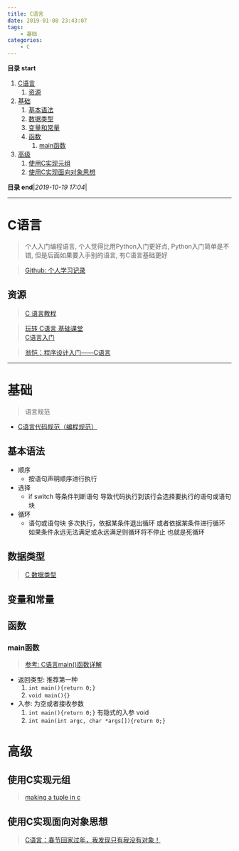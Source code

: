 ```yaml
---
title: C语言
date: 2019-01-08 23:43:07
tags: 
    - 基础
categories: 
    - C
---
```


**目录 start**
 
1. [C语言](#c语言)
    1. [资源](#资源)
1. [基础](#基础)
    1. [基本语法](#基本语法)
    1. [数据类型](#数据类型)
    1. [变量和常量](#变量和常量)
    1. [函数](#函数)
        1. [main函数](#main函数)
1. [高级](#高级)
    1. [使用C实现元组](#使用c实现元组)
    1. [使用C实现面向对象思想](#使用c实现面向对象思想)

**目录 end**|_2019-10-19 17:04_|
****************************************
# C语言
> 个人入门编程语言, 个人觉得比用Python入门更好点, Python入门简单是不错, 但是后面如果要入手别的语言, 有C语言基础更好  

> [Github: 个人学习记录](https://github.com/Kuangcp/LearnC)  

## 资源
> [C 语言教程](https://www.runoob.com/cprogramming/c-tutorial.html)  

> [玩转 C语言 基础课堂](https://study.163.com/course/introduction.htm?courseId=334013#/courseDetail?tab=1)  
> [C语言入门](https://www.imooc.com/learn/249)  

> [翁恺：程序设计入门——C语言](https://www.icourse163.org/course/ZJU-199001)  

**************************

# 基础
> 语言规范 
- [C语言代码规范（编程规范）](http://c.biancheng.net/view/158.html)

## 基本语法
- 顺序
    - 按语句声明顺序进行执行
- 选择
    - if switch 等条件判断语句 导致代码执行到该行会选择要执行的语句或语句块
- 循环
    - 语句或语句块 多次执行，依据某条件退出循环 或者依据某条件进行循环 如果条件永远无法满足或永远满足则循环将不停止 也就是死循环

## 数据类型
> [C 数据类型](https://www.runoob.com/cprogramming/c-data-types.html)

## 变量和常量

## 函数

### main函数
> [参考: C语言main()函数详解](http://c.biancheng.net/cpp/html/725.html)

- 返回类型: 推荐第一种
    1. `int main(){return 0;}`
    1. `void main(){}`
- 入参: 为空或者接收参数
    1. `int main(){return 0;}` 有隐式的入参 void
    1. `int main(int argc, char *args[]){return 0;}`

# 高级

## 使用C实现元组
> [making a tuple in c](https://stackoverflow.com/questions/22727404/making-a-tuple-in-c)

## 使用C实现面向对象思想
> [C语言：春节回家过年，我发现只有我没有对象！](https://mp.weixin.qq.com/s/TPZ7yO0sVoneY1ezGtWK2g)

